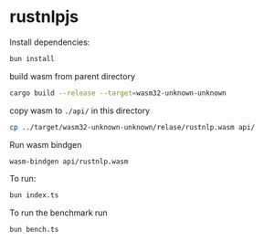 # rustnlpjs

Install dependencies:

```bash
bun install
```

build wasm from parent directory

```bash
cargo build --release --target=wasm32-unknown-unknown
```

copy wasm to `./api/` in this directory

```bash
cp ../target/wasm32-unknown-unknown/relase/rustnlp.wasm api/
```

Run wasm bindgen

```bash
wasm-bindgen api/rustnlp.wasm
```

To run:

```bash
bun index.ts
```

To run the benchmark run

```bash
bun bench.ts
```
